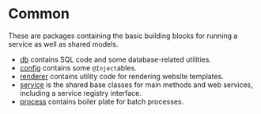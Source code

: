 # Common

These are packages containing the basic building blocks for running a service as well
as shared models. 

* [db](db/) contains SQL code and some database-related utilities.
* [config](config/) contains some `@Inject`ables.
* [renderer](renderer/) contains utility code for rendering website templates.
* [service](service/) is the shared base classes for main methods and web services,
   including a service registry interface.
* [process](process/) contains boiler plate for batch processes. 
